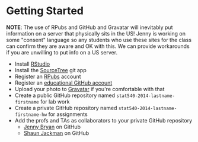 Getting Started
===============

__NOTE__: The use of RPubs and GitHub and Gravatar will inevitably put information on a server that physically sits in the US! Jenny is working on some "consent" language so any students who use these sites for the class can confirm they are aware and OK with this. We can provide workarounds if you are unwilling to put info on a US server.

  - Install [RStudio](http://www.rstudio.com)
  - Install the [SourceTree](http://www.sourcetreeapp.com) git app
  - Register an [RPubs](http://rpubs.com) account
  - Register an [educational GitHub account](http://GitHub.com/edu)
  - Upload your photo to [Gravatar](http://gravatar.com) if you're comfortable with that
  - Create a public GitHub repository named `stat540-2014-lastname-firstname` for lab work
  - Create a private GitHub repository named `stat540-2014-lastname-firstname-hw` for assignments
  - Add the profs and TAs as collaborators to your private GitHub repository
    - [Jenny Bryan](https://github.com/jennybc) on GitHub
    - [Shaun Jackman](https://github.com/sjackman) on GitHub
